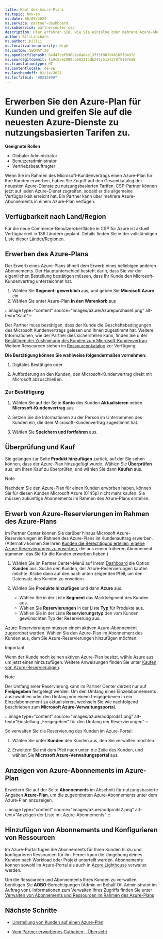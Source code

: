 ```yaml
---
title: Kauf des Azure-Plans
ms.topic: how-to
ms.date: 06/05/2020
ms.service: partner-dashboard
ms.subservice: partnercenter-csp
description: Hier erfahren Sie, wie Sie einzelne oder mehrere Azure-Abonnements und Azure-Reservierungen im Azure-Plan erwerben, Ressourcen konfigurieren sowie Abonnements anzeigen oder hinzufügen.
author: BillLinzbach
ms.author: BillLi
ms.localizationpriority: High
ms.custom: SEOMAY.20
ms.openlocfilehash: 04d47cef596b2c0a0ae13ff3f087d4b1b5f0437c
ms.sourcegitcommit: 1a0c83e2089cb58221bdb24525127378f5197ea8
ms.translationtype: HT
ms.contentlocale: de-DE
ms.lasthandoff: 01/14/2021
ms.locfileid: "98215899"
---
```

# <a name="purchase-the-azure-plan-for-customers--access-the-latest-azure-services-at-pay-as-you-go-rates"></a>Erwerben Sie den Azure-Plan für Kunden und greifen Sie auf die neuesten Azure-Dienste zu nutzungsbasierten Tarifen zu.

**Geeignete Rollen**
- Globaler Administrator
- Benutzeradministrator
- Vertriebsbeauftragter

Wenn Sie im Rahmen des Microsoft-Kundenvertrags einen Azure-Plan für Ihre Kunden erwerben, haben Sie Zugriff auf den Gesamtkatalog der neuesten Azure-Dienste zu nutzungsbasierten Tarifen. CSP-Partner können jetzt auf jeden Azure-Dienst zugreifen, sobald er die allgemeine Verfügbarkeit erreicht hat. Ein Partner kann über mehrere Azure-Abonnements in einem Azure-Plan verfügen. 

## <a name="countryregion-availability"></a>Verfügbarkeit nach Land/Region

Für die neue Commerce-Benutzeroberfläche in CSP für Azure ist aktuell Verfügbarkeit in 139 Ländern geplant. Details finden Sie in der vollständigen Liste dieser [Länder/Regionen](https://query.prod.cms.rt.microsoft.com/cms/api/am/binary/RE3QN0x). 

## <a name="how-to-purchase-azure-plan"></a>Erwerben des Azure-Plans

Der Erwerb eines Azure-Plans ähnelt dem Erwerb eines beliebigen anderen Abonnements. Der Hauptunterschied besteht darin, dass Sie vor der eigentlichen Bestellung bestätigen müssen, dass Ihr Kunde den Microsoft-Kundenvertrag unterzeichnet hat.

1. Wählen Sie **Segment: gewerblich** aus, und geben Sie **Microsoft Azure** ein 
2. Wählen Sie unter Azure-Plan **In den Warenkorb** aus

:::image type="content" source="images/azure/Azurepurchase1.png" alt-text="Kauf":::

Der Partner muss bestätigen, dass der Kunde die Geschäftsbedingungen des Microsoft Kundenvertrags gelesen und ihnen zugestimmt hat. Weitere Informationen, wie der Partner dies sicherstellen kann, finden Sie unter [Bestätigen der Zustimmung des Kunden zum Microsoft-Kundenvertrag](confirm-customer-agreement.md). Weitere Ressourcen stehen im [Ressourcenkatalog](https://partner.microsoft.com/resources/collection/Microsoft-Customer-Agreement-in-the-CSP-program#/) zur Verfügung.

**Die Bestätigung können Sie wahlweise folgendermaßen vornehmen:** 

1. Digitales Bestätigen oder

2. Aufforderung an den Kunden, den Microsoft-Kundenvertrag direkt mit Microsoft abzuschließen. 

### <a name="to-confirm"></a>Zur Bestätigung 

1. Wählen Sie auf der Seite **Konto** des Kunden **Aktualisieren** neben **Microsoft-Kundenvertrag** aus  

2. Setzen Sie die Informationen zu der Person im Unternehmen des Kunden ein, die dem Microsoft-Kundenvertrag zugestimmt hat.

3. Wählen Sie **Speichern und fortfahren** aus.  

## <a name="review-and-buy"></a>Überprüfung und Kauf

Sie gelangen zur Seite **Produkt hinzufügen** zurück, auf der Sie sehen können, dass der Azure-Plan hinzugefügt wurde. Wählen Sie **Überprüfen** aus, um Ihren Kauf zu überprüfen, und wählen Sie dann **Kaufen** aus. 

>[!Note]
>Nachdem Sie den Azure-Plan für einen Kunden erworben haben, können Sie für diesen Kunden Microsoft Azure (0145p) nicht mehr kaufen. Sie müssen zukünftige Abonnements im Rahmen des Azure-Plans erstellen.

## <a name="purchase-azure-reservations-under-the-azure-plan"></a>Erwerb von Azure-Reservierungen im Rahmen des Azure-Plans 
  
Im Partner Center können Sie darüber hinaus Microsoft Azure-Reservierungen im Rahmen des Azure-Plans im Kundenauftrag erwerben. (Alternativ können Sie Ihren [Kunden die Berechtigung erteilen, eigene Azure-Reservierungen zu erwerben](give-customers-permission.md), die aus einem früheren Abonnement stammen, das Sie für die Kunden erworben haben.)

1. Wählen Sie im Partner Center-Menü auf Ihrem [Dashboard](https://partner.microsoft.com/dashboard/) die Option **Kunden** aus. Suche den Kunden, der Azure-Reservierungen kaufen möchte. Klicke dann auf den nach unten zeigenden Pfeil, um den Datensatz des Kunden zu erweitern.

2. Wählen Sie **Produkte hinzufügen** und dann **Azure** aus. 

   - Wählen Sie in der Liste **Segment** das Marktsegment des Kunden aus.
   - Wählen Sie **Reservierungen** in der Liste **Typ** für Produkte aus.
   - Wählen Sie in der Liste **Reservierungstyp** den vom Kunden gewünschten Typ der Reservierung aus.

Azure-Reservierungen müssen einem aktiven Azure-Abonnement zugeordnet werden. Wählen Sie den Azure-Plan im Abonnement des Kunden aus, dem Sie Azure-Reservierungen hinzufügen möchten. 

>[!Important] 
>Wenn der Kunde noch keinen aktiven Azure-Plan besitzt, wähle Azure aus, um jetzt einen hinzuzufügen. Weitere Anweisungen finden Sie unter [Kaufen von Azure-Reservierungen](azure-reservations-buying.md#purchase-azure-reservations).

>[!Note]
>Der Umfang einer Reservierung kann im Partner Center derzeit nur auf **Freigegeben** festgelegt werden. Um den Umfang eines Einzelabonnements auszuwählen oder den Umfang von einem freigegebenen in ein Einzelabonnement zu aktualisieren, wechseln Sie wie nachfolgend beschrieben zum **Microsoft Azure-Verwaltungsportal**. 

:::image type="content" source="images/azure/addprods1.png" alt-text="Einstellung „Freigegeben“ für den Umfang der Reservierungen":::

So verwalten Sie die Reservierung des Kunden im Azure-Portal: 

1. Wählen Sie unter **Kunden** den Kunden aus, den Sie verwalten möchten. 

2. Erweitern Sie mit dem Pfeil nach unten die Zeile des Kunden, und wählen Sie **Microsoft Azure-Verwaltungsportal** aus.  
 
## <a name="view-azure-subscriptions-under-the-azure-plan"></a>Anzeigen von Azure-Abonnements im Azure-Plan

Erweitern Sie auf der Seite **Abonnements** im Abschnitt für nutzungsbasierte Angaben **Azure-Plan**, um die zugeordneten Azure-Abonnements unter dem Azure-Plan anzuzeigen.

:::image type="content" source="images/azure/addprods2.png" alt-text="Anzeigen der Liste mit Azure-Abonnements"::: 


## <a name="add-subscriptions-and-configure-resources"></a>Hinzufügen von Abonnements und Konfigurieren von Ressourcen

Im Azure-Portal fügen Sie Abonnements für Ihren Kunden hinzu und konfigurieren Ressourcen für ihn. Ferner kann die Umgebung deines Kunden nach Workload oder Projekt unterteilt werden. Abonnements können sowohl im Azure-Portal als auch in [Azure Lighthouse](https://azure.microsoft.com/services/azure-lighthouse/) verwaltet werden. 

Um die Ressourcen und Abonnements Ihres Kunden zu verwalten, benötigen Sie **AOBO**-Berechtigungen (Admin on Behalf Of, Administrator im Auftrag von). Informationen zum Verwalten Ihres Zugriffs finden Sie unter [Verwalten von Abonnements und Ressourcen im Rahmen des Azure-Plans](azure-plan-manage.md)

## <a name="next-steps"></a>Nächste Schritte

- [Umstellung von Kunden auf einen Azure-Plan](azure-plan-transition.md)

- [Vom Partner erworbenes Guthaben – Übersicht](partner-earned-credit.md)
